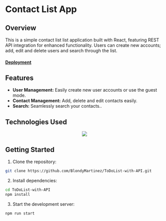 <h1>Contact List App</h1>
<h2>Overview</h2>
This is a simple contact list list application built with React, featuring REST API integration for enhanced functionality. Users can create new accounts; add, edit and delete users and search through the list.
<h4><a href="https://blondym-contact-list.vercel.app/">Deployment</a></h4>
<h2>Features</h2>
<ul>
  <li><b>User Management:</b> Easily create new user accounts or use the guest mode.</li>
  <li><b>Contact Management:</b> Add, delete and edit contacts easily.</li>
  <li><b>Search:</b> Seamlessly search your contacts..</li>
 
</ul>
<h2>Technologies Used</h2>
<p align="center">
  <a href="https://skillicons.dev">
    <img src="https://skillicons.dev/icons?i=html,css,js,bootstrap,react" />
  </a>
</p>
<h2>Getting Started</h2>

1. Clone the repository:

```bash
git clone https://github.com/BlondyMartinez/ToDoList-with-API.git
```
2. Install dependencies:

```bash
cd ToDoList-with-API
npm install
```
3. Start the development server:
```bash
npm run start
```
